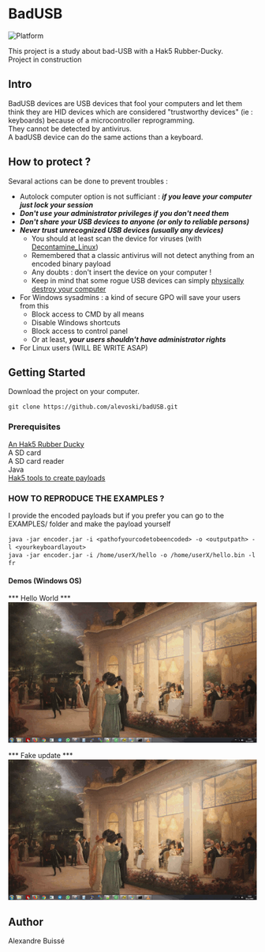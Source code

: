 # BadUSB
![Platform](https://img.shields.io/badge/plateform-windows%20%7C%20linux-lightgrey.svg)  

This project is a study about bad-USB with a Hak5 Rubber-Ducky.  
Project in construction  

## Intro ##
BadUSB devices are USB devices that fool your computers and let them think they are
HID devices which are considered "trustworthy devices" (ie : keyboards) because of a microcontroller reprogramming.  
They cannot be detected by antivirus.  
A badUSB device can do the same actions than a keyboard.

## How to protect ? ##
Sevaral actions can be done to prevent troubles :  
 - Autolock computer option is not sufficiant : ***if you leave your computer just lock your session***  
 - ***Don't use your administrator privileges if you don't need them***  
 - ***Don't share your USB devices to anyone (or only to reliable persons)***
 - ***Never trust unrecognized USB devices (usually any devices)***  
    - You should at least scan the device for viruses (with [Decontamine_Linux](https://github.com/alevoski/decontamine_Linux))  
    - Remembered that a classic antivirus will not detect anything from an encoded binary payload  
    - Any doubts : don't insert the device on your computer !  
    - Keep in mind that some rogue USB devices can simply [physically destroy your computer](https://thehackernews.com/2016/09/usb-kill-computer.html)  
- For Windows sysadmins : a  kind of secure GPO will save your users from this
    - Block access to CMD by all means 
    - Disable Windows shortcuts
    - Block access to control panel 
    - Or at least, ***your users shouldn't have administrator rights***
- For Linux users (WILL BE WRITE ASAP)  

## Getting Started
Download the project on your computer.
```
git clone https://github.com/alevoski/badUSB.git
```

### Prerequisites
[An Hak5 Rubber Ducky](https://shop.hak5.org/products/usb-rubber-ducky-deluxe)  
A SD card  
A SD card reader  
Java  
[Hak5 tools to create payloads](https://github.com/hak5darren/USB-Rubber-Ducky)  

### HOW TO REPRODUCE THE EXAMPLES ?
I provide the encoded payloads but if you prefer you can go to the EXAMPLES/ folder and make the payload yourself  
```
java -jar encoder.jar -i <pathofyourcodetobeencoded> -o <outputpath> -l <yourkeyboardlayout>
java -jar encoder.jar -i /home/userX/hello -o /home/userX/hello.bin -l fr
```

#### Demos (Windows OS)  
*** Hello World ***  
![](EXAMPLES/Windows/1-Hello_World/hello.gif)  

*** Fake update ***  
![](EXAMPLES/Windows/3-Fake_Update/fake.gif)  

## Author
Alexandre Buissé



